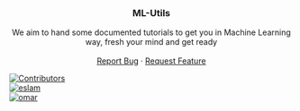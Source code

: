 <div id="top"></div>

<!-- PROJECT LOGO -->
<br />
<div align="center">

<h3 align="center">ML-Utils</h3>

  <p align="center">
    We aim to hand some documented tutorials to get you in Machine Learning way, fresh your mind and get ready
    <br />
    <br />
    <a href="https://github.com/anzhir2011/ml-utils/issues">Report Bug</a>
    ·
    <a href="https://github.com/anzhir2011/ml-utils/issues">Request Feature</a>
  </p>
</div>

[![Contributors][contributors-shield]][contributors-url]
<br/>
[![eslam][eslam]][eslam-url]
<br/>
[![omar][omar]][omar-url]

<!-- MARKDOWN LINKS & IMAGES -->
[eslam]: https://img.shields.io/badge/Contributor-Eslam%20Mohamed-blue
[eslam-url]: https://github.com/xS4yk0x
[omar]: https://img.shields.io/badge/Contributor-Omar%20El--Sayed-blue
[omar-url]: https://github.com/anzhir2011
[contributors-shield]: https://img.shields.io/github/contributors/anzhir2011/ml-utils.svg?style=for-the-badge
[contributors-url]: https://github.com/anzhir2011/ml-utils/graphs/contributors
